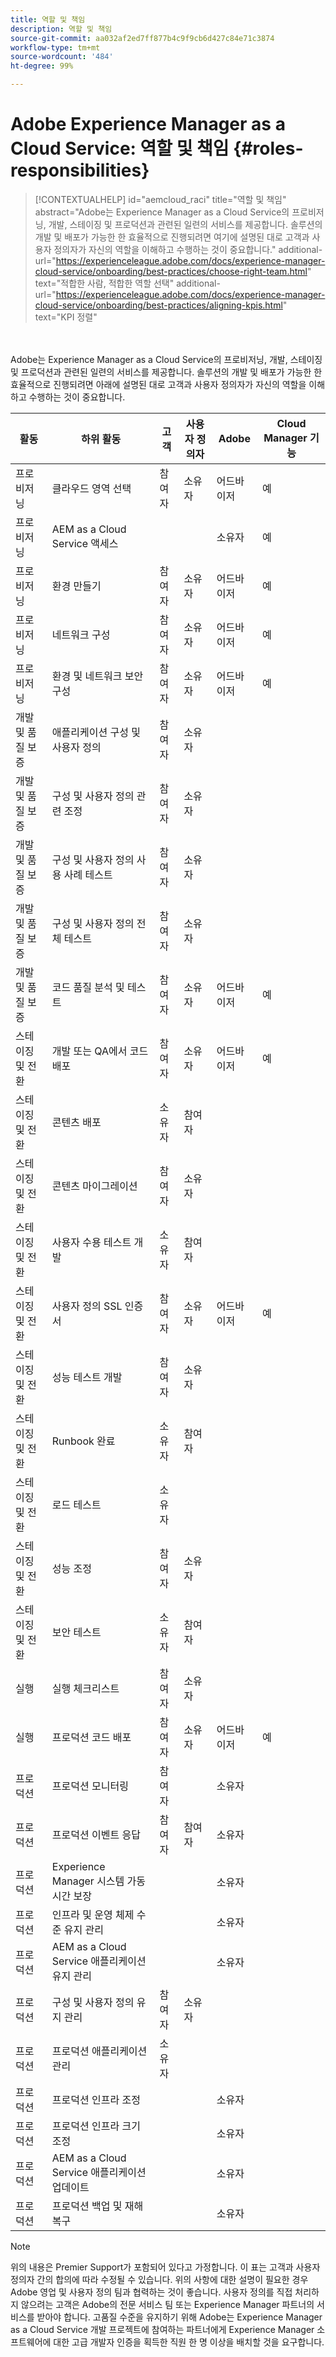 ```yaml
---
title: 역할 및 책임
description: 역할 및 책임
source-git-commit: aa032af2ed7ff877b4c9f9cb6d427c84e71c3874
workflow-type: tm+mt
source-wordcount: '484'
ht-degree: 99%

---
```



# Adobe Experience Manager as a Cloud Service: 역할 및 책임 {#roles-responsibilities}

>[!CONTEXTUALHELP]
>id="aemcloud_raci"
>title="역할 및 책임"
>abstract="Adobe는 Experience Manager as a Cloud Service의 프로비저닝, 개발, 스테이징 및 프로덕션과 관련된 일련의 서비스를 제공합니다. 솔루션의 개발 및 배포가 가능한 한 효율적으로 진행되려면 여기에 설명된 대로 고객과 사용자 정의자가 자신의 역할을 이해하고 수행하는 것이 중요합니다."
>additional-url="https://experienceleague.adobe.com/docs/experience-manager-cloud-service/onboarding/best-practices/choose-right-team.html" text="적합한 사람, 적합한 역할 선택"
>additional-url="https://experienceleague.adobe.com/docs/experience-manager-cloud-service/onboarding/best-practices/aligning-kpis.html" text="KPI 정렬"

<br></br>
Adobe는 Experience Manager as a Cloud Service의 프로비저닝, 개발, 스테이징 및 프로덕션과 관련된 일련의 서비스를 제공합니다. 솔루션의 개발 및 배포가 가능한 한 효율적으로 진행되려면 아래에 설명된 대로 고객과 사용자 정의자가 자신의 역할을 이해하고 수행하는 것이 중요합니다.


| 활동 | 하위 활동 | 고객 | 사용자 정의자 | Adobe | Cloud Manager 기능 |
|---------------------------------|-------------------------------------------------------|-------------|-------------|---------|-----------------------------|
| 프로비저닝 | 클라우드 영역 선택 | 참여자 | 소유자 | 어드바이저 | 예 |
| 프로비저닝 | AEM as a Cloud Service 액세스 |             |             | 소유자 | 예 |
| 프로비저닝 | 환경 만들기 | 참여자 | 소유자 | 어드바이저 | 예 |
| 프로비저닝 | 네트워크 구성 | 참여자 | 소유자 | 어드바이저 | 예 |
| 프로비저닝 | 환경 및 네트워크 보안 구성 | 참여자 | 소유자 | 어드바이저 | 예 |
| 개발 및 품질 보증 | 애플리케이션 구성 및 사용자 정의 | 참여자 | 소유자 |         |                             |
| 개발 및 품질 보증 | 구성 및 사용자 정의 관련 조정 | 참여자 | 소유자 |         |                             |
| 개발 및 품질 보증 | 구성 및 사용자 정의 사용 사례 테스트 | 참여자 | 소유자 |         |                             |
| 개발 및 품질 보증 | 구성 및 사용자 정의 전체 테스트 | 참여자 | 소유자 |         |                             |
| 개발 및 품질 보증 | 코드 품질 분석 및 테스트 | 참여자 | 소유자 | 어드바이저 | 예 |
| 스테이징 및 전환 | 개발 또는 QA에서 코드 배포 | 참여자 | 소유자 | 어드바이저 | 예 |
| 스테이징 및 전환 | 콘텐츠 배포 | 소유자 | 참여자 |         |                             |
| 스테이징 및 전환 | 콘텐츠 마이그레이션 | 참여자 | 소유자 |         |                             |
| 스테이징 및 전환 | 사용자 수용 테스트 개발 | 소유자 | 참여자 |         |                             |
| 스테이징 및 전환 | 사용자 정의 SSL 인증서 | 참여자 | 소유자 | 어드바이저 | 예 |
| 스테이징 및 전환 | 성능 테스트 개발 | 참여자 | 소유자 |         |                             |
| 스테이징 및 전환 | Runbook 완료 | 소유자 | 참여자 |         |                             |
| 스테이징 및 전환 | 로드 테스트 | 소유자 |             |         |                             |
| 스테이징 및 전환 | 성능 조정 | 참여자 | 소유자 |         |                             |
| 스테이징 및 전환 | 보안 테스트 | 소유자 | 참여자 |         |                             |
| 실행 | 실행 체크리스트 | 참여자 | 소유자 |         |                             |
| 실행 | 프로덕션 코드 배포 | 참여자 | 소유자 | 어드바이저 | 예 |
| 프로덕션 | 프로덕션 모니터링 | 참여자 |             | 소유자 |                             |
| 프로덕션 | 프로덕션 이벤트 응답 | 참여자 | 참여자 | 소유자 |                             |
| 프로덕션 | Experience Manager 시스템 가동 시간 보장 |             |             | 소유자 |                             |
| 프로덕션 | 인프라 및 운영 체제 수준 유지 관리 |             |             | 소유자 |                             |
| 프로덕션 | AEM as a Cloud Service 애플리케이션 유지 관리 |             |             | 소유자 |                             |
| 프로덕션 | 구성 및 사용자 정의 유지 관리 | 참여자 | 소유자 |         |                             |
| 프로덕션 | 프로덕션 애플리케이션 관리 | 소유자 |             |         |                             |
| 프로덕션 | 프로덕션 인프라 조정 |             |             | 소유자 |                             |
| 프로덕션 | 프로덕션 인프라 크기 조정 |             |             | 소유자 |                             |
| 프로덕션 | AEM as a Cloud Service 애플리케이션 업데이트 |             |             | 소유자 |                             |
| 프로덕션 | 프로덕션 백업 및 재해 복구 |             |             | 소유자 |                             |

>[!NOTE]
>
> 위의 내용은 Premier Support가 포함되어 있다고 가정합니다. 이 표는 고객과 사용자 정의자 간의 합의에 따라 수정될 수 있습니다. 위의 사항에 대한 설명이 필요한 경우 Adobe 영업 및 사용자 정의 팀과 협력하는 것이 좋습니다.
> 사용자 정의를 직접 처리하지 않으려는 고객은 Adobe의 전문 서비스 팀 또는 Experience Manager 파트너의 서비스를 받아야 합니다.
>고품질 수준을 유지하기 위해 Adobe는 Experience Manager as a Cloud Service 개발 프로젝트에 참여하는 파트너에게 Experience Manager 소프트웨어에 대한 고급 개발자 인증을 획득한 직원 한 명 이상을 배치할 것을 요구합니다.
